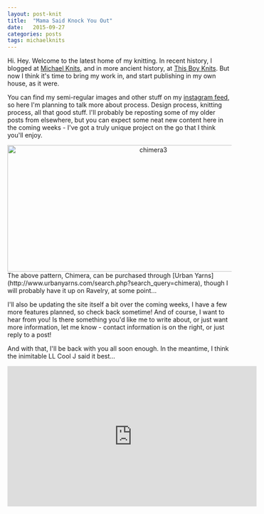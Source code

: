 ```yaml
---
layout: post-knit
title:  "Mama Said Knock You Out"
date:   2015-09-27
categories: posts
tags: michaelknits
---
```


Hi. Hey. Welcome to the latest home of my knitting. In recent history, I blogged at [Michael Knits](http://michaelknits.blogspot.com), and in more ancient history, at [This Boy Knits](http://thisboyknits.blogspot.com). But now I think it's time to bring my work in, and start publishing in my own house, as it were.

You can find my semi-regular images and other stuff on my [instagram feed](http://instagram.com/mywynne), so here I'm planning to talk more about process. Design process, knitting process, all that good stuff. I'll probably be reposting some of my older posts from elsewhere, but you can expect some neat new content here in the coming weeks - I've got a truly unique project on the go that I think you'll enjoy.

<div align="center"><a data-flickr-embed="true"  href="https://www.flickr.com/photos/50188978@N00/21584681768/in/datetaken/" title="chimera3"><img src="https://farm1.staticflickr.com/644/21584681768_2b05bcdd06_z.jpg" width="640" height="284" alt="chimera3"></a><script async src="//embedr.flickr.com/assets/client-code.js" charset="utf-8"></script></div>
The above pattern, Chimera, can be purchased through [Urban Yarns](http://www.urbanyarns.com/search.php?search_query=chimera), though I will probably have it up on Ravelry, at some point...

I'll also be updating the site itself a bit over the coming weeks, I have a few more features planned, so check back sometime!
And of course, I want to hear from you! Is there something you'd like me to write about, or just want more information, let me know - contact information is on the right, or just reply to a post!

And with that, I'll be back with you all soon enough. In the meantime, I think the inimitable LL Cool J said it best...

<iframe align="center" width="560" height="315" src="https://www.youtube.com/embed/vimZj8HW0Kg" frameborder="0" allowfullscreen></iframe>